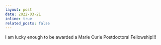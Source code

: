 ```yaml
---
layout: post
date: 2022-03-21
inline: true
related_posts: false
---
```


I am lucky enough to be awarded a Marie Curie Postdoctoral Fellowship!!!